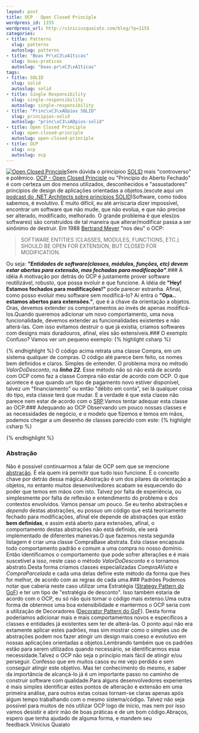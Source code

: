 ```yaml
--- 
layout: post
title: OCP - Open Closed Principle
wordpress_id: 1155
wordpress_url: http://viniciusquaiato.com/blog/?p=1155
categories: 
- title: Patterns
  slug: patterns
  autoslug: patterns
- title: "Boas Pr\xC3\xA1ticas"
  slug: boas-praticas
  autoslug: "boas-pr\xC3\xA1ticas"
tags: 
- title: SOLID
  slug: solid
  autoslug: solid
- title: Single Responsibility
  slug: single-responsibility
  autoslug: single-responsibility
- title: "Princ\xC3\xADpios SOLID"
  slug: principios-solid
  autoslug: "princ\xC3\xADpios-solid"
- title: Open Closed Principle
  slug: open-closed-principle
  autoslug: open-closed-principle
- title: OCP
  slug: ocp
  autoslug: ocp
---
```

[![Open Closed Principle](http://viniciusquaiato.com/blog/wp-content/uploads/2010/07/open-closed-jpg-300x225.jpg "Open Closed Principle")](http://viniciusquaiato.com/blog/wp-content/uploads/2010/07/open-closed-jpg.jpeg)Sem dúvida o princípioo [SOLID](http://butunclebob.com/ArticleS.UncleBob.PrinciplesOfOod) mais "controverso" e polêmico. [OCP - Open Closed Principle](http://www.objectmentor.com/resources/articles/ocp.pdf) ou "Princípio do Aberto Fechado" é com certeza um dos menos utilizados, desconhecidos e "assustadores" princípios de design de aplicações orientadas a objetos.(escute aqui um [podcast do .NET Architects sobre princípios SOLID](http://viniciusquaiato.com/blog/podcast-principios-solid-net-architects/))Software, como todos sabemos, é evolutivo. É muito difícil, eu até arriscaria dizer impossível, encontrar um software que não mude, que não evolua, e que não precise ser alterado, modificado, melhorado. O grande problema é que eles(os softwares) são construídos de tal maneira que alterar/modificar passa a ser sinônimo de destruir. Em 1988 [Bertrand Meyer](http://en.wikipedia.org/wiki/Bertrand_Meyer) "nos deu" o OCP:<blockquote>SOFTWARE ENTITIES (CLASSES, MODULES, FUNCTIONS, ETC.) SHOULD BE OPEN FOR EXTENSION, BUT CLOSED FOR MODIFICATION.</blockquote>Ou seja: _**"Entidades de software(classes, módulos, funções, etc) devem estar abertas para extensão, mas fechadas para modificação"**_.### A idéia
A motivação por detrás do OCP é justamente prover software reutilizável, robusto, que possa evoluir e que funcione. A idéia de **"Hey! Estamos fechados para modificações!"** pode parecer estranha. Afinal, como posso evoluir meu software sem modificá-lo? Aí entra o **"Opa.. estamos abertos para extensões."**, que é a chave da orientação a objetos. Oras, devemos extender os comportamentos ao invés de apenas modificá-los.Quando queremos adicionar um novo comportamento, uma nova funcionalidade, devemos extender as funcionalidades existentes e não alterá-las. Com isso evitamos destruir o que já existia, criamos softwares com designs mais duradouros, afinal, eles são extensíveis.### O exemplo
Confuso? Vamos ver um pequeno exemplo:
{% highlight csharp %}

{% endhighlight %}
O código acima retrata uma classe Compra, em um sistema qualquer de compras. O código até parece bem feito, os nomes bem definidos e claros. Simples de entender. O problema mora no método _ValorDoDesconto_, na _**linha 22**_. Esse método não só não está de acordo com OCP como faz a classe Compra não estar de acordo com OCP. O que acontece é que quando um tipo de pagamento novo estiver disponível, talvez um "financiamento" ou então "débito em conta", sei lá qualquer coisa do tipo, esta classe terá que mudar. E a verdade é que esta classe não parece nem estar de acordo com o [SRP](http://viniciusquaiato.com/blog/srp-single-responsibility-principle/).Vamos tentar adequar esta classe ao OCP.### Adequando ao OCP
Observando um pouco nossas classes e as necessidades de negócio, e o modelo que fizemos e temos em mãos, podemos chegar a um desenho de classes parecido com este:
{% highlight csharp %}

{% endhighlight %}
 ### Abstração
Não é possível continuarmos a falar de OCP sem que se mencione [abstração](http://pt.wikipedia.org/wiki/Abstra%C3%A7%C3%A3o_(programa%C3%A7%C3%A3o)). É ela quem irá permitir que tudo isso funcione. É o conceito chave por detrás dessa mágica.Abstração é um dos pilares da orientação a objetos, no entanto muitos desenvolvedores acabam se esquecendo do poder que temos em mãos com isto. Talvez por falta de experiência, ou simplesmente por falta de reflexão e entendimento do problema e dos contextos envolvidos. Vamos pensar um pouco. Se eu tenho abstrações e _dependo_ destas abstrações, eu possuo um código que está teoricamente fechado para modificações, afinal ele depende de abstrações que estão **bem definidas**, e assim está aberto para extensões, afinal, o comportamento destas abstrações não está definido, ele será implementado de diferentes maneiras.O que fazemos nesta segunda listagem é criar uma classe CompraBase abstrata. Esta classe encapsula todo comportamento padrão e comum a uma compra no nosso domínio. Então identificamos o comportamento que pode sofrer alterações e é mais suscetível a isso, neste caso o método _ValorDoDesconto_ e o tornamos abstrato.Desta forma criamos classes especializadas _CompraAVista_ e _CompraParcelada_ e cada uma delas define este método da forma que lhes for melhor, de acordo com as regras de cada uma.### Padrões
Podemos notar que caberia neste caso utilizar uma Estratégia ([Strategy Pattern do GoF](http://en.wikipedia.org/wiki/Strategy_pattern)) e ter um tipo de "estratégia de desconto". Isso também estaria de acordo com o OCP, eu só não quis tornar o código mais extenso.Uma outra forma de obtermos uma boa extensibilidade e mantermos o OCP seria com a utilização de Decoradores ([Decorator Pattern do GoF](http://en.wikipedia.org/wiki/Decorator_pattern)). Desta forma poderíamos adicionar mais e mais comportamentos novos e específicos a classes e entidades já existentes sem ter de alterá-las. O ponto aqui não era extamente aplicar estes padrões, mas sim mostrar como o simples uso de abstrações podem nos fazer atingir um design mais coeso e evolutivo em nossas aplicações orientadas a objetos.Lembrando também que os padrões estão para serem utilizados quando necessário, se identificarmos essa necessidade.Talvez o OCP não seja o princípio mais fácil de atingir e/ou perseguir. Confesso que em muitos casos eu me vejo perdido e sem conseguir atingir este objetivo. Mas ter conhecimento do mesmo, e saber da importância de alcançá-lo já é um importante passo no caminho de construir software com qualidade.Para alguns desenvolvedores experientes é mais simples identificar estes pontos de alteração e extensão em uma primeira análise, para outros estas coisas tornam-se claras apenas após algum tempo trabalhando com o mesmo sistema/código. Talvez não seja possível para muitos de nós utilizar OCP logo de início, mas nem por isso vamos desistir e abrir mão de boas práticas e de um bom código.Abraços, espero que tenha ajudado de alguma forma, e mandem seu feedback.Vinicius Quaiato
